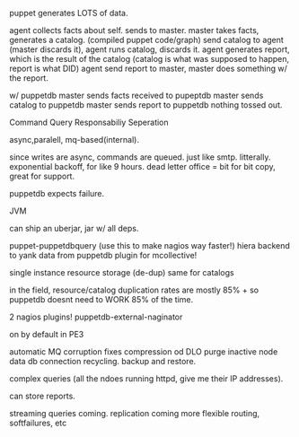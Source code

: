 puppet generates LOTS of data. 

agent collects facts about self. sends to master.
master takes facts, generates a catalog. (compiled puppet code/graph)
send catalog to agent (master discards it), 
agent runs catalog, discards it.
agent generates report, which is the result of the catalog (catalog is what was supposed to happen, report is what DID)
agent send report to master, master does something w/ the report. 

w/ puppetdb
master sends facts received to pupeptdb
master sends catalog to puppetdb
master sends report to puppetdb
nothing tossed out. 

Command 
Query
Responsabiliy
Seperation

async,paralell, mq-based(internal).

since writes are async, commands are queued. just like smtp. litterally. exponential backoff, for like 9 hours. 
dead letter office = bit for bit copy, great for support. 

puppetdb expects failure. 

JVM

can ship an uberjar, jar w/ all deps. 

puppet-puppetdbquery
(use this to make nagios way faster!)
hiera backend to yank data from puppetdb
plugin for mcollective!

single instance resource storage (de-dup)
same for catalogs

in the field, resource/catalog duplication rates are mostly 85% +
so puppetdb doesnt need to WORK 85% of the time. 

2 nagios plugins! 
puppetdb-external-naginator

on by default in PE3 

automatic MQ corruption fixes
compression od DLO
purge inactive node data
db connection recycling. 
backup and restore. 

complex queries (all the ndoes running httpd, give me their IP addresses). 

can store reports. 

streaming queries coming. 
replication coming
more flexible routing, softfailures, etc


